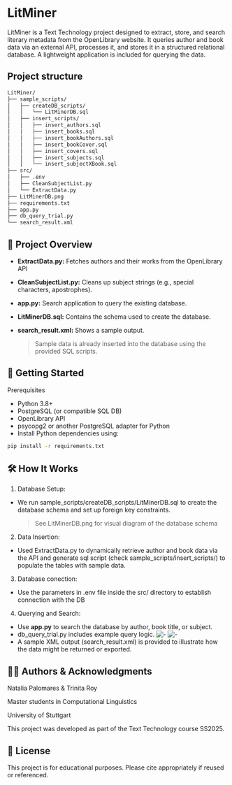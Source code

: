 # LitMiner

LitMiner is a Text Technology project designed to extract, store, and search literary metadata from the OpenLibrary website. It queries author and book data via an external API, processes it, and stores it in a structured relational database. A lightweight application is included for querying the data.

## Project structure
```bash
LitMiner/
├── sample_scripts/
│   ├── createDB_scripts/
│   │   └── LitMinerDB.sql
│   ├── insert_scripts/
│   │   ├── insert_authors.sql
│   │   ├── insert_books.sql
│   │   ├── insert_bookAuthors.sql
│   │   ├── insert_bookCover.sql
│   │   ├── insert_covers.sql
│   │   ├── insert_subjects.sql
│   │   └── insert_subjectXBook.sql
├── src/
│   ├── .env
│   ├── CleanSubjectList.py
│   └── ExtractData.py
├── LitMinerDB.png
├── requirements.txt
├── app.py
├── db_query_trial.py
└── search_result.xml
```

## 🧠 Project Overview
- **ExtractData.py:** Fetches authors and their works from the OpenLibrary API
- **CleanSubjectList.py:** Cleans up subject strings (e.g., special characters, apostrophes).
- **app.py:** Search application to query the existing database.
- **LitMinerDB.sql:** Contains the schema used to create the database.
- **search_result.xml:** Shows a sample output.

	> Sample data is already inserted into the database using the provided SQL scripts.

## 🚀 Getting Started
Prerequisites
- Python 3.8+
- PostgreSQL (or compatible SQL DB)
- OpenLibrary API
- psycopg2 or another PostgreSQL adapter for Python
- Install Python dependencies using:

```bash
pip install -r requirements.txt
```

## 🛠️ How It Works

 1. Database Setup:
 - We run sample_scripts/createDB_scripts/LitMinerDB.sql to create the database schema and set up foreign key constraints.
	> See LitMinerDB.png for visual diagram of the database schema

 2. Data Insertion:
 - Used ExtractData.py to dynamically retrieve author and book data via the API and generate sql script (check sample_scripts/insert_scripts/) to populate the tables with sample data.

 3. Database conection:
 - Use the parameters in .env file inside the src/ directory to establish connection with the DB

 4. Querying and Search:

- Use **app.py** to search the database by author, book title, or subject.
- db_query_trial.py includes example query logic.
![-](https://raw.githubusercontent.com/nataliapalomares/LitMiner/refs/heads/main/app_images/appy_search.jpeg)
![-](https://raw.githubusercontent.com/nataliapalomares/LitMiner/refs/heads/main/app_images/appy_trial.jpeg)
- A sample XML output (search_result.xml) is provided to illustrate how the data might be returned or exported.

## 👩‍💻 Authors & Acknowledgments
Natalia Palomares & Trinita Roy

Master students in Computational Linguistics

University of Stuttgart

This project was developed as part of the Text Technology course SS2025.

## 📜 License
This project is for educational purposes. Please cite appropriately if reused or referenced.